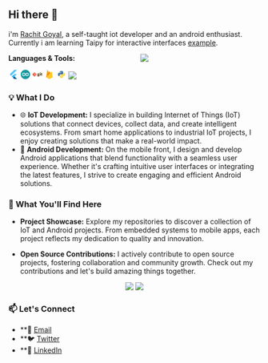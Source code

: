 ## Hi there 👋

i'm [Rachit Goyal](https://github.com/rachit-goyal1071), a self-taught iot developer and an android enthusiast. Currently i am learning Taipy for interactive interfaces [example](https://github.com/rachit-goyal1071/cbs-ticket).

<img align='right' src="https://media.giphy.com/media/Pn6lIQBz4eCH3wS6aK/giphy.gif" width="240">


**Languages & Tools:**

<code><img height="20" src="https://raw.githubusercontent.com/github/explore/80688e429a7d4ef2fca1e82350fe8e3517d3494d/topics/flutter/flutter.png"></code>
<code><img height="20" src="https://raw.githubusercontent.com/github/explore/80688e429a7d4ef2fca1e82350fe8e3517d3494d/topics/arduino/arduino.png"></code>
<code><img height="20" src="https://raw.githubusercontent.com/github/explore/80688e429a7d4ef2fca1e82350fe8e3517d3494d/topics/git/git.png"></code>
<code><img height="20" src="https://raw.githubusercontent.com/github/explore/80688e429a7d4ef2fca1e82350fe8e3517d3494d/topics/firebase/firebase.png"></code>
<code><img height="20" src="https://raw.githubusercontent.com/github/explore/80688e429a7d4ef2fca1e82350fe8e3517d3494d/topics/python/python.png"></code>
![](https://img.shields.io/badge/-raspberrypi-007ACC?style=flat-square&logo=raspberrypi)

### 💡 What I Do

- 🌐 **IoT Development:** I specialize in building Internet of Things (IoT) solutions that connect devices, collect data, and create intelligent ecosystems. From smart home applications to industrial IoT projects, I enjoy creating solutions that make a real-world impact.
- 📱 **Android Development:** On the mobile front, I design and develop Android applications that blend functionality with a seamless user experience. Whether it's crafting intuitive user interfaces or integrating the latest features, I strive to create engaging and efficient Android solutions.

### 🚀 What You'll Find Here

- **Project Showcase:** Explore my repositories to discover a collection of IoT and Android projects. From embedded systems to mobile apps, each project reflects my dedication to quality and innovation.

- **Open Source Contributions:** I actively contribute to open source projects, fostering collaboration and community growth. Check out my contributions and let's build amazing things together.


<p align="center">
	
  <img width="48%" src="https://github-readme-stats.vercel.app/api?username=rachit-goyal1071&show_icons=true&theme=tokyonight" />
  <img width="48%" src="https://github-readme-streak-stats.herokuapp.com/?user=rachit-goyal1071&theme=tokyonight" />
</p>

### 📫 Let's Connect

- **📧 [Email](rg410345@gmail.com)
- **🐦 [Twitter](https://twitter.com/Rachit_goyal246)
- **🔗 [LinkedIn](https://www.linkedin.com/in/rachit-goyal-640b89247/)

<!--
**rachit-goyal1071/rachit-goyal1071** is a ✨ _special_ ✨ repository because its `README.md` (this file) appears on your GitHub profile.

Here are some ideas to get you started:

- 🔭 I’m currently working on ...
- 🌱 I’m currently learning ...
- 👯 I’m looking to collaborate on ...
- 🤔 I’m looking for help with ...
- 💬 Ask me about ...
- 📫 How to reach me: ...
- 😄 Pronouns: ...
- ⚡ Fun fact: ...
-->
